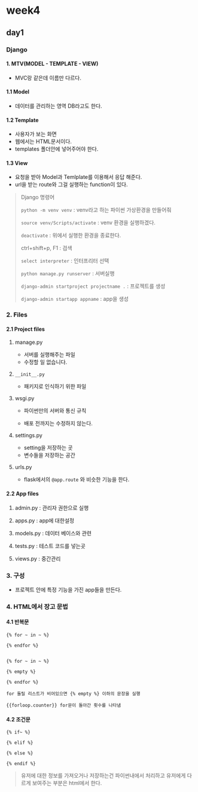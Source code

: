 # week4

## day1

### Django

#### 1. MTV(MODEL - TEMPLATE - VIEW)

- MVC랑 같은데 이름만 다르다.

#### 1.1 Model

- 데이터를 관리하는 영역 DB라고도 한다.

#### 1.2 Template

- 사용자가 보는 화면
- 웹에서는 HTML문서이다.
- templates 폴더안에 넣어주어야 한다.

#### 1.3 View

- 요청을 받아 Model과 Temlplate를 이용해서 응답 해준다.
- url을 받는 route와 그걸 실행하는 function이 있다.



> Django 명령어
>
> `python -m venv venv` : venv라고 하는 파이썬 가상환경을 만들어줘 
>
> `source venv/Scripts/activate` : venv 환경을 실행하겠다.
>
> `deactivate` : 위에서 실행한 환경을 종료한다.
>
> ctrl+shift+p, F1 : 검색
>
> `select interpreter` : 인터프리터 선택
>
> `python manage.py runserver` : 서버실행
>
> `django-admin startproject projectname .` : 프로젝트를 생성
>
> `django-admin startapp appname` : app을 생성



### 2. Files

#### 2.1 Project files

1. manage.py
   - 서버를 실행해주는 파일
   - 수정할 일 없습니다.

2. `__init__.py` 
   - 패키지로 인식하기 위한 파일

3. wsgi.py

   - 파이썬만의 서버와 통신 규칙 

   - 배포 전까지는 수정하지 않는다.

4. settings.py
   - setting을 저장하는 곳
   - 변수들을 저장하는 공간

5. urls.py
   - flask에서의 `@app.route` 와 비슷한 기능을 한다.

#### 2.2 App files

1. admin.py : 관리자 권한으로 실행

2. apps.py : app에 대한설정

3. models.py : 데이터 베이스와 관련

4. tests.py : 테스트 코드를 넣는곳

5. views.py : 중간관리



### 3. 구성

- 프로젝트 안에 특정 기능을 가진 app들을 만든다.



### 4. HTML에서 장고 문법

#### 4.1 반복문

```django
{% for ~ in ~ %}

{% endfor %}


{% for ~ in ~ %}

{% empty %}

{% endfor %}

for 돌릴 리스트가 비어있으면 {% empty %} 이하의 문장을 실행

{{forloop.counter}} for문이 돌아간 횟수를 나타냄
```



#### 4.2 조건문

```django
{% if~ %}

{% elif %}

{% else %}

{% endif %}
```

> 유저에 대한 정보를 가져오거나 저장하는건 파이썬내에서 처리하고 유저에게 다르게 보여주는 부분은 html에서 한다.